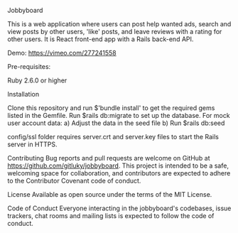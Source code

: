 Jobbyboard

This is a web application where users can post help wanted ads, search and view posts by other users, 'like' posts, and leave reviews with a rating for other users.
It is React front-end app with a Rails back-end API.

Demo: https://vimeo.com/277241558

Pre-requisites:

Ruby 2.6.0 or higher

Installation

Clone this repository and run $'bundle install' to get the required gems listed in the Gemfile. Run $rails db:migrate to set up the database. For mock user account data: a) Adjust the data in the seed file b) Run $rails db:seed

config/ssl folder requires server.crt and server.key files to start the Rails server in HTTPS.

Contributing Bug reports and pull requests are welcome on GitHub at https://github.com/gitluky/jobbyboard. This project is intended to be a safe, welcoming space for collaboration, and contributors are expected to adhere to the Contributor Covenant code of conduct.

License Available as open source under the terms of the MIT License.

Code of Conduct Everyone interacting in the jobbyboard's codebases, issue trackers, chat rooms and mailing lists is expected to follow the code of conduct.

